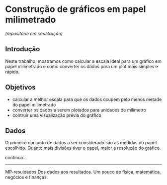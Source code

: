 # Construção de gráficos em papel milimetrado

*(repositório em construção)*


## Introdução

Neste trabalho, mostramos como calcular a escala ideal para um gráfico em papel milimetrado e como converter os dados para um plot mais simples e rápido.

## Objetivos

- calcular a melhor escala para que os dados ocupem pelo menos metade do papel  milimetrado
- converter os dados a serem plotados para unidades de milímetro
- contruir uma visualização prévia do gráfico

## Dados

O primeiro conjunto de dados a ser considerado são as medidas do papel escolhido. Quanto mais divisões tiver o papel, maior a resolução do gráfico. 

continua...



-----------------------------------------------------------------------------
MP-resuldados
Dos dados aos resultados. Um pouco de física, matemática, negócios e finanças.
